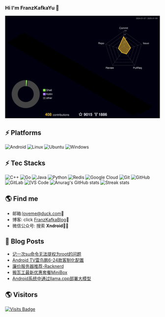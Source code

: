### Hi I'm FranzKafkaYu 👋

<!--
**FranzKafkaYu/FranzKafkaYu** is a ✨ _special_ ✨ repository because its `README.md` (this file) appears on your GitHub profile.

Here are some ideas to get you started:


-->
![](./profile-3d-contrib/profile-night-rainbow.svg)
## ⚡ Platforms

![Android](https://img.shields.io/badge/Android-3DDC84?style=for-the-badge&logo=android&logoColor=white)
![Linux](https://img.shields.io/badge/Linux-FCC624?style=for-the-badge&logo=linux&logoColor=black)
![Ubuntu](https://img.shields.io/badge/Ubuntu-E95420?style=for-the-badge&logo=ubuntu&logoColor=white)
![Windows](https://img.shields.io/badge/Windows-0078D6?style=for-the-badge&logo=windows&logoColor=white)

## ⚡ Tec Stacks

![C++](https://img.shields.io/badge/-C++-00599C?style=flat-square&logo=c)
![Go](https://img.shields.io/badge/-go-%23E44D27?style=flat-square&logo=go&logoColor=ffffff)
![Java](https://img.shields.io/badge/-java-E34A86?style=flat-square&logo=java)
![Python](https://img.shields.io/badge/-Python-black?style=flat-square&logo=Python)
![Redis](https://img.shields.io/badge/-Redis-black?style=flat-square&logo=Redis)
![Google Cloud](https://img.shields.io/badge/Google%20Cloud-black?style=flat-square&logo=google-cloud)
![Git](https://img.shields.io/badge/-Git-black?style=flat-square&logo=git)
![GitHub](https://img.shields.io/badge/-GitHub-181717?style=flat-square&logo=github)
![GitLab](https://img.shields.io/badge/-GitLab-FCA121?style=flat-square&logo=gitlab)
<img alt="[VS Code" src="https://img.shields.io/badge/-VSCode-%23007ACC?style=flat-square&logo=visual-studio-code" />
![Anurag's GitHub stats](https://github-readme-stats-git-masterrstaa-rickstaa.vercel.app/api?username=FranzKafkaYu&theme=cobalt2&show_icons=true&card_width=495px)
![Streak stats](https://github-readme-streak-stats.herokuapp.com/?user=FranzKafkaYu&show_icons=true&theme=tokyonight)  


## 🌎 Find me  
- 邮箱:<a href="mailto:loveme@duck.com">loveme@duck.com</a>:e-mail:
- 博客: click [FranzKafkaBlog](https://coderfan.net/):memo:    
- 微信公众号: 搜索 **Xndroid**✍🏾
## 🚀 Blog Posts
<!-- BLOG-POST-LIST:START -->
- [记一次su命令无法提权为root的问题](https://coderfan.net/su-command-cant-promote-to-root-user.html?utm_source=rss&utm_medium=rss&utm_campaign=su-command-cant-promote-to-root-user)
- [Android TV雷鸟鹏6-24款客制化配置](https://coderfan.net/android-tv-ffalcon-6-2024-customize-diy.html?utm_source=rss&utm_medium=rss&utm_campaign=android-tv-ffalcon-6-2024-customize-diy)
- [廉价服务器推荐-Racknerd](https://coderfan.net/cheap-server-recomendation-racknerd.html?utm_source=rss&utm_medium=rss&utm_campaign=cheap-server-recomendation-racknerd)
- [搬瓦工最新优惠套餐MiniBox](https://coderfan.net/bandawagonhost-newest-product-minibox.html?utm_source=rss&utm_medium=rss&utm_campaign=bandawagonhost-newest-product-minibox)
- [Android系统中通过llama.cpp部署大模型](https://coderfan.net/deploy-llama-cpp-in-android-system.html?utm_source=rss&utm_medium=rss&utm_campaign=deploy-llama-cpp-in-android-system)
<!-- BLOG-POST-LIST:END -->

## 🌎 Visitors
[![Visits Badge](https://badges.pufler.dev/visits/puf17640/git-badges)](https://badges.pufler.dev)

